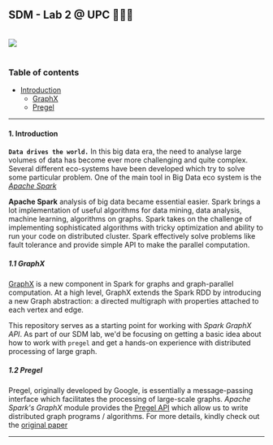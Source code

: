 ## SDM - Lab 2 @ UPC 👨🏻‍💻

</br>

<div>
  <a href="https://open.vscode.dev/mohammadzainabbas/SDM-Lab-2" target="_blank" style="cursor: pointer;"> 
    <img src="https://open.vscode.dev/badges/open-in-vscode.svg" style="cursor: pointer;"/>
  </a>
</div>

</br>

### Table of contents

- [Introduction](#introduction)
  * [GraphX](#graphx)
  * [Pregel](#pregel)
---

<a id="introduction" />

#### 1. Introduction

__`Data drives the world.`__ In this big data era, the need to analyse large volumes of data has become ever more challenging and quite complex. Several different eco-systems have been developed which try to solve some particular problem. One of the main tool in Big Data eco system is the [_Apache Spark_](https://spark.apache.org/)


__Apache Spark__ analysis of big data became essential easier. Spark brings a lot implementation of useful algorithms for data mining, data analysis, machine learning, algorithms on graphs. Spark takes on the challenge of implementing sophisticated algorithms with tricky optimization and ability to run your code on distributed cluster. Spark effectively solve problems like fault tolerance and provide simple API to make the parallel computation.

<a id="graphx" />

##### 1.1 GraphX

[GraphX](https://spark.apache.org/docs/latest/graphx-programming-guide.html) is a new component in Spark for graphs and graph-parallel computation. At a high level, GraphX extends the Spark RDD by introducing a new Graph abstraction: a directed multigraph with properties attached to each vertex and edge.


This repository serves as a starting point for working with _Spark GraphX API_. As part of our SDM lab, we'd be focusing on getting a basic idea about how to work with `pregel` and get a hands-on experience with distributed processing of large graph.

<a id="graphx" />

##### 1.2 Pregel

Pregel, originally developed by Google, is essentially a message-passing interface which facilitates the processing of large-scale graphs. _Apache Spark's GraphX_ module provides the [Pregel API](https://spark.apache.org/docs/latest/graphx-programming-guide.html#pregel-api) which allow us to write distributed graph programs / algorithms. For more details, kindly check out the [original paper](https://github.com/mohammadzainabbas/SDM-Lab-2/blob/main/docs/pregel.pdf)

---

